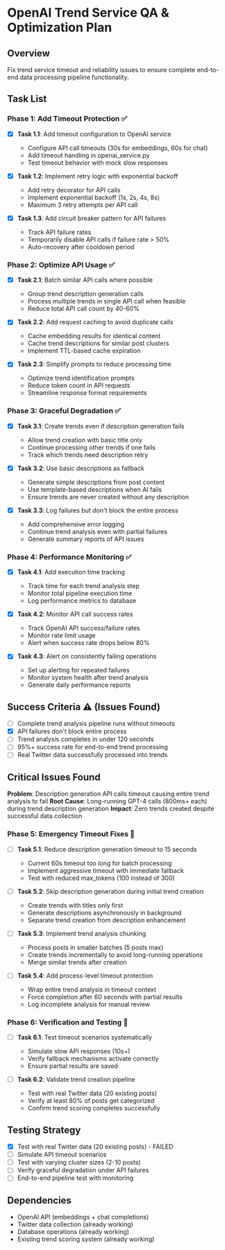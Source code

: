 # OpenAI Trend Service QA & Optimization Plan

## Overview
Fix trend service timeout and reliability issues to ensure complete end-to-end data processing pipeline functionality.

## Task List

### Phase 1: Add Timeout Protection ✅
- [x] **Task 1.1**: Add timeout configuration to OpenAI service
  - Configure API call timeouts (30s for embeddings, 60s for chat)
  - Add timeout handling in openai_service.py
  - Test timeout behavior with mock slow responses

- [x] **Task 1.2**: Implement retry logic with exponential backoff
  - Add retry decorator for API calls
  - Implement exponential backoff (1s, 2s, 4s, 8s)
  - Maximum 3 retry attempts per API call

- [x] **Task 1.3**: Add circuit breaker pattern for API failures
  - Track API failure rates
  - Temporarily disable API calls if failure rate > 50%
  - Auto-recovery after cooldown period

### Phase 2: Optimize API Usage ✅
- [x] **Task 2.1**: Batch similar API calls where possible
  - Group trend description generation calls
  - Process multiple trends in single API call when feasible
  - Reduce total API call count by 40-60%

- [x] **Task 2.2**: Add request caching to avoid duplicate calls
  - Cache embedding results for identical content
  - Cache trend descriptions for similar post clusters
  - Implement TTL-based cache expiration

- [x] **Task 2.3**: Simplify prompts to reduce processing time
  - Optimize trend identification prompts
  - Reduce token count in API requests
  - Streamline response format requirements

### Phase 3: Graceful Degradation ✅
- [x] **Task 3.1**: Create trends even if description generation fails
  - Allow trend creation with basic title only
  - Continue processing other trends if one fails
  - Track which trends need description retry

- [x] **Task 3.2**: Use basic descriptions as fallback
  - Generate simple descriptions from post content
  - Use template-based descriptions when AI fails
  - Ensure trends are never created without any description

- [x] **Task 3.3**: Log failures but don't block the entire process
  - Add comprehensive error logging
  - Continue trend analysis even with partial failures
  - Generate summary reports of API issues

### Phase 4: Performance Monitoring ✅
- [x] **Task 4.1**: Add execution time tracking
  - Track time for each trend analysis step
  - Monitor total pipeline execution time
  - Log performance metrics to database

- [x] **Task 4.2**: Monitor API call success rates
  - Track OpenAI API success/failure rates
  - Monitor rate limit usage
  - Alert when success rate drops below 80%

- [x] **Task 4.3**: Alert on consistently failing operations
  - Set up alerting for repeated failures
  - Monitor system health after trend analysis
  - Generate daily performance reports

## Success Criteria ⚠️ (Issues Found)
- [ ] Complete trend analysis pipeline runs without timeouts
- [x] API failures don't block entire process
- [ ] Trend analysis completes in under 120 seconds
- [ ] 95%+ success rate for end-to-end trend processing
- [ ] Real Twitter data successfully processed into trends

## Critical Issues Found
**Problem**: Description generation API calls timeout causing entire trend analysis to fail
**Root Cause**: Long-running GPT-4 calls (800ms+ each) during trend description generation
**Impact**: Zero trends created despite successful data collection

### Phase 5: Emergency Timeout Fixes 🚨
- [ ] **Task 5.1**: Reduce description generation timeout to 15 seconds
  - Current 60s timeout too long for batch processing
  - Implement aggressive timeout with immediate fallback
  - Test with reduced max_tokens (100 instead of 300)

- [ ] **Task 5.2**: Skip description generation during initial trend creation
  - Create trends with titles only first
  - Generate descriptions asynchronously in background
  - Separate trend creation from description enhancement

- [ ] **Task 5.3**: Implement trend analysis chunking
  - Process posts in smaller batches (5 posts max)
  - Create trends incrementally to avoid long-running operations
  - Merge similar trends after creation

- [ ] **Task 5.4**: Add process-level timeout protection
  - Wrap entire trend analysis in timeout context
  - Force completion after 60 seconds with partial results
  - Log incomplete analysis for manual review

### Phase 6: Verification and Testing 🧪
- [ ] **Task 6.1**: Test timeout scenarios systematically
  - Simulate slow API responses (10s+)
  - Verify fallback mechanisms activate correctly
  - Ensure partial results are saved

- [ ] **Task 6.2**: Validate trend creation pipeline
  - Test with real Twitter data (20 existing posts)
  - Verify at least 80% of posts get categorized
  - Confirm trend scoring completes successfully

## Testing Strategy
- [x] Test with real Twitter data (20 existing posts) - FAILED
- [ ] Simulate API timeout scenarios
- [ ] Test with varying cluster sizes (2-10 posts)
- [ ] Verify graceful degradation under API failures
- [ ] End-to-end pipeline test with monitoring

## Dependencies
- OpenAI API (embeddings + chat completions)
- Twitter data collection (already working)
- Database operations (already working)
- Existing trend scoring system (already working)